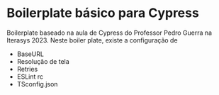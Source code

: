 # Boilerplate básico para Cypress
Boilerplate baseado na aula de Cypress do Professor Pedro Guerra na Iterasys 2023.
Neste boiler plate, existe a configuração de
- BaseURL
- Resolução de tela
- Retries
- ESLint rc
- TSconfig.json
